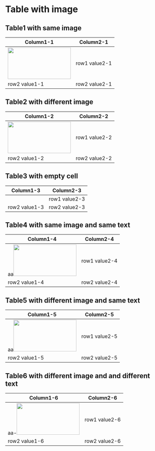 # Table with image
## Table1 with same image
| Column1-1 | Column2-1 |
| ------------- | ----------- |
| <img src="http://pic33.nipic.com/20130916/3420027_192919547000_2.jpg" width = "200" height ="100"/>| row1 value2-1|
| row2 value1-1     | row2 value2-1 |

## Table2 with different image
| Column1-2 | Column2-2|
| ------------- | ----------- |
| <img src="http://pic33.nipic.com/20130916/3420027_192919547000_2.jpg" width = "200" height ="100"/>| row1 value2-2|
| row2 value1-2     | row2 value2-2 |

## Table3 with empty cell
| Column1-3 | Column2-3 |
| ------------- | ----------- |
|   | row1 value2-3|
| row2 value1-3     | row2 value2-3|

## Table4 with same image and same text
| Column1-4 | Column2-4 |
| ------------- | ----------- |
| aa<img src="http://pic33.nipic.com/20130916/3420027_192919547000_2.jpg" width = "200" height ="100"/>| row1 value2-4|
| row2 value1-4  | row2 value2-4 |

## Table5 with different image and same text
| Column1-5 | Column2-5 |
| ------------- | ----------- |
| aa<img src="http://pic33.nipic.com/20130916/3420027_192919547000_2.jpg" width = "200" height ="100"/>| row1 value2-5|
| row2 value1-5  | row2 value2-5 |

## Table6 with different image and and different text
| Column1-6 | Column2-6 |
| ------------- | ----------- |
| aa-<img src="http://pic33.nipic.com/20130916/3420027_192919547000_2.jpg" width = "200" height ="100"/>| row1 value2-6|
| row2 value1-6  | row2 value2-6 |